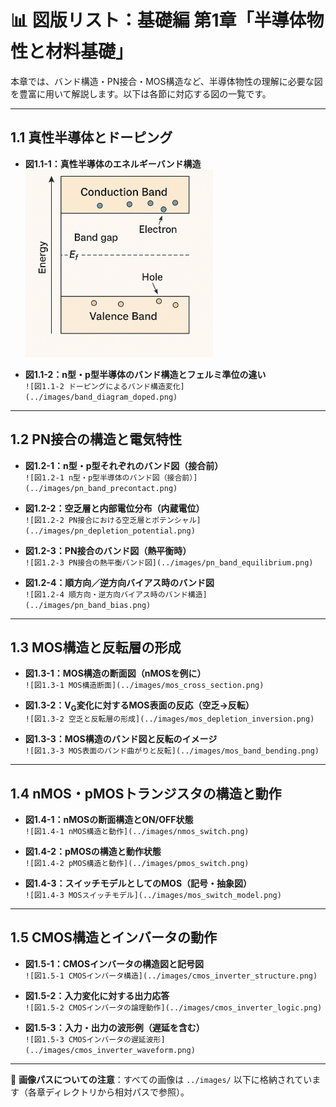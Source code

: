 # 📊 図版リスト：基礎編 第1章「半導体物性と材料基礎」

本章では、バンド構造・PN接合・MOS構造など、半導体物性の理解に必要な図を豊富に用いて解説します。以下は各節に対応する図の一覧です。

---

## 1.1 真性半導体とドーピング

- **図1.1-1：真性半導体のエネルギーバンド構造**  
  <img src="../images/band_diagram_intrinsic.png" alt="図1.1-1 真性半導体のバンド図" width="300px">

- **図1.1-2：n型・p型半導体のバンド構造とフェルミ準位の違い**  
  `![図1.1-2 ドーピングによるバンド構造変化](../images/band_diagram_doped.png)`

---

## 1.2 PN接合の構造と電気特性

- **図1.2-1：n型・p型それぞれのバンド図（接合前）**  
  `![図1.2-1 n型・p型半導体のバンド図（接合前）](../images/pn_band_precontact.png)`

- **図1.2-2：空乏層と内部電位分布（内蔵電位）**  
  `![図1.2-2 PN接合における空乏層とポテンシャル](../images/pn_depletion_potential.png)`

- **図1.2-3：PN接合のバンド図（熱平衡時）**  
  `![図1.2-3 PN接合の熱平衡バンド図](../images/pn_band_equilibrium.png)`

- **図1.2-4：順方向／逆方向バイアス時のバンド図**  
  `![図1.2-4 順方向・逆方向バイアス時のバンド構造](../images/pn_band_bias.png)`

---

## 1.3 MOS構造と反転層の形成

- **図1.3-1：MOS構造の断面図（nMOSを例に）**  
  `![図1.3-1 MOS構造断面](../images/mos_cross_section.png)`

- **図1.3-2：V<sub>G</sub>変化に対するMOS表面の反応（空乏→反転）**  
  `![図1.3-2 空乏と反転層の形成](../images/mos_depletion_inversion.png)`

- **図1.3-3：MOS構造のバンド図と反転のイメージ**  
  `![図1.3-3 MOS表面のバンド曲がりと反転](../images/mos_band_bending.png)`

---

## 1.4 nMOS・pMOSトランジスタの構造と動作

- **図1.4-1：nMOSの断面構造とON/OFF状態**  
  `![図1.4-1 nMOS構造と動作](../images/nmos_switch.png)`

- **図1.4-2：pMOSの構造と動作状態**  
  `![図1.4-2 pMOS構造と動作](../images/pmos_switch.png)`

- **図1.4-3：スイッチモデルとしてのMOS（記号・抽象図）**  
  `![図1.4-3 MOSスイッチモデル](../images/mos_switch_model.png)`

---

## 1.5 CMOS構造とインバータの動作

- **図1.5-1：CMOSインバータの構造図と記号図**  
  `![図1.5-1 CMOSインバータ構造](../images/cmos_inverter_structure.png)`

- **図1.5-2：入力変化に対する出力応答**  
  `![図1.5-2 CMOSインバータの論理動作](../images/cmos_inverter_logic.png)`

- **図1.5-3：入力・出力の波形例（遅延を含む）**  
  `![図1.5-3 CMOSインバータの遅延波形](../images/cmos_inverter_waveform.png)`

---

📁 **画像パスについての注意**：すべての画像は `../images/` 以下に格納されています（各章ディレクトリから相対パスで参照）。
